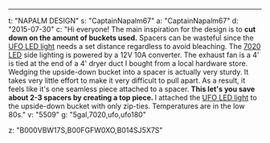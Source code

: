 ---
t: "NAPALM DESIGN"
s: "CaptainNapalm67"
a: "CaptainNapalm67"
d: "2015-07-30"
c: "Hi everyone! The main inspiration for the design is to <strong>cut down on the amount of buckets used.</strong> Spacers can be wasteful since the <a href='https://amzn.to/36NO5zr'>UFO LED light</a> needs a set distance regardless to avoid bleaching. The <a href='http://www.amazon.com/gp/product/B00BPIWY28/ref=as_li_ss_tl?ie=UTF8&amp;camp=1789&amp;creative=390957&amp;creativeASIN=B00BPIWY28&amp;linkCode=as2&amp;tag=spacbuck-20'>7020 LED</a> side lighting is powered by a 12V 10A converter. The exhaust fan is a 4' is tied at the end of a 4' dryer duct I bought from a local hardware store.
Wedging the upside-down bucket into a spacer is actually very sturdy. It takes very little effort to make it very difficult to pull apart. As a result, it feels like it's one seamless piece attached to a spacer. <strong>This let's you save about 2-3 spacers by creating a top piece. </strong>I attached the <a href='https://amzn.to/36NO5zr'>UFO LED light</a> to the upside-down bucket with only zip-ties. Temperatures are in the low 80s."
v: "5509"
g: "5gal,7020,ufo,ufo180"

z: "B000VBW17S,B00FGFW0XO,B014SJ5X7S"
